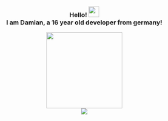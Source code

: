 <h3 align="center">
  Hello! 
  <img src="https://media.giphy.com/media/hvRJCLFzcasrR4ia7z/giphy.gif" width="28"> <br>
  I am Damian, a 16 year old developer from germany! 
</h3>
<p align="center">
  <img src="https://lanyard-profile-readme.vercel.app/api/495257778802393088?animated=true" height=200px/>
  <br>
  <img src="https://github-readme-stats.vercel.app/api?username=DAMcraft&show_icons=true&theme=tokyonight">
</p>
